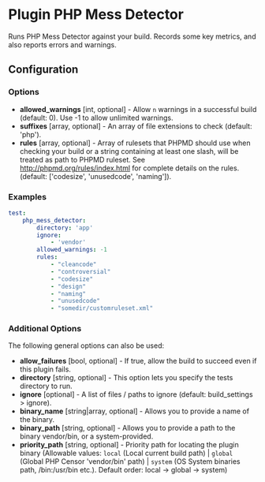 Plugin PHP Mess Detector
========================

Runs PHP Mess Detector against your build. Records some key metrics, and also reports errors and warnings.

Configuration
-------------

### Options

* **allowed_warnings** [int, optional] - Allow `n` warnings in a successful build (default: 0). 
  Use -1 to allow unlimited warnings.
* **suffixes** [array, optional] - An array of file extensions to check (default: 'php').
* **rules** [array, optional] - Array of rulesets that PHPMD should use when checking your build or a string containing 
at least one slash, will be treated as path to PHPMD ruleset. See http://phpmd.org/rules/index.html for complete 
details on the rules. (default: ['codesize', 'unusedcode', 'naming']).

### Examples

```yaml
test:
    php_mess_detector:
	    directory: 'app'
	    ignore:
	        - 'vendor'
	    allowed_warnings: -1
	    rules:
	        - "cleancode"
	        - "controversial"
	        - "codesize"
	        - "design"
	        - "naming"
	        - "unusedcode"
	        - "somedir/customruleset.xml"
```

### Additional Options

The following general options can also be used: 

* **allow_failures** [bool, optional] - If true, allow the build to succeed even if this plugin fails.
* **directory** [string, optional] - This option lets you specify the tests directory to run.
* **ignore** [optional] - A list of files / paths to ignore (default: build_settings > ignore).
* **binary_name** [string|array, optional] - Allows you to provide a name of the binary.
* **binary_path** [string, optional] - Allows you to provide a path to the binary vendor/bin, or a system-provided.
* **priority_path** [string, optional] - Priority path for locating the plugin binary (Allowable values: 
  `local` (Local current build path) | 
  `global` (Global PHP Censor 'vendor/bin' path) |
  `system` (OS System binaries path, /bin:/usr/bin etc.). 
  Default order: local -> global -> system)
